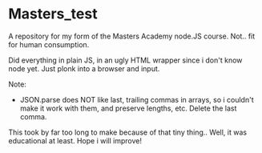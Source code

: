 # Masters_test
A repository for my form of the Masters Academy node.JS course. Not.. fit for human consumption.

Did everything in plain JS, in an ugly HTML wrapper since i don't know node yet. 
Just plonk into a browser and input.

Note: 
- JSON.parse does NOT like last, trailing commas in arrays, so i couldn't make it work with them, and preserve lengths, etc. 
Delete the last comma.

This took by far too long to make because of that tiny thing..
Well, it was educational at least. Hope i will improve!
